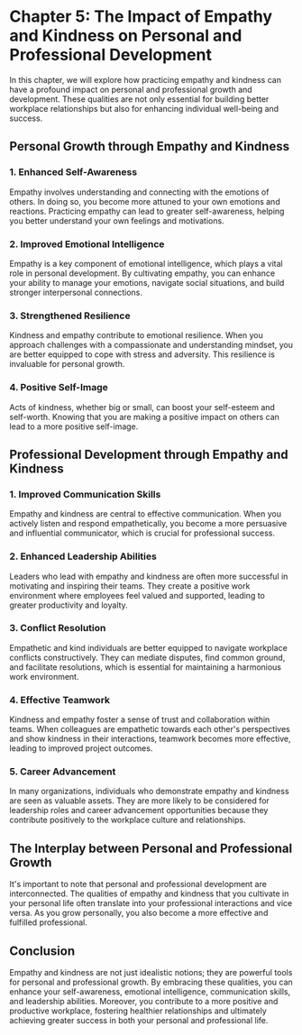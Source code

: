 Chapter 5: The Impact of Empathy and Kindness on Personal and Professional Development
======================================================================================

In this chapter, we will explore how practicing empathy and kindness can have a profound impact on personal and professional growth and development. These qualities are not only essential for building better workplace relationships but also for enhancing individual well-being and success.

Personal Growth through Empathy and Kindness
--------------------------------------------

### 1. **Enhanced Self-Awareness**

Empathy involves understanding and connecting with the emotions of others. In doing so, you become more attuned to your own emotions and reactions. Practicing empathy can lead to greater self-awareness, helping you better understand your own feelings and motivations.

### 2. **Improved Emotional Intelligence**

Empathy is a key component of emotional intelligence, which plays a vital role in personal development. By cultivating empathy, you can enhance your ability to manage your emotions, navigate social situations, and build stronger interpersonal connections.

### 3. **Strengthened Resilience**

Kindness and empathy contribute to emotional resilience. When you approach challenges with a compassionate and understanding mindset, you are better equipped to cope with stress and adversity. This resilience is invaluable for personal growth.

### 4. **Positive Self-Image**

Acts of kindness, whether big or small, can boost your self-esteem and self-worth. Knowing that you are making a positive impact on others can lead to a more positive self-image.

Professional Development through Empathy and Kindness
-----------------------------------------------------

### 1. **Improved Communication Skills**

Empathy and kindness are central to effective communication. When you actively listen and respond empathetically, you become a more persuasive and influential communicator, which is crucial for professional success.

### 2. **Enhanced Leadership Abilities**

Leaders who lead with empathy and kindness are often more successful in motivating and inspiring their teams. They create a positive work environment where employees feel valued and supported, leading to greater productivity and loyalty.

### 3. **Conflict Resolution**

Empathetic and kind individuals are better equipped to navigate workplace conflicts constructively. They can mediate disputes, find common ground, and facilitate resolutions, which is essential for maintaining a harmonious work environment.

### 4. **Effective Teamwork**

Kindness and empathy foster a sense of trust and collaboration within teams. When colleagues are empathetic towards each other's perspectives and show kindness in their interactions, teamwork becomes more effective, leading to improved project outcomes.

### 5. **Career Advancement**

In many organizations, individuals who demonstrate empathy and kindness are seen as valuable assets. They are more likely to be considered for leadership roles and career advancement opportunities because they contribute positively to the workplace culture and relationships.

The Interplay between Personal and Professional Growth
------------------------------------------------------

It's important to note that personal and professional development are interconnected. The qualities of empathy and kindness that you cultivate in your personal life often translate into your professional interactions and vice versa. As you grow personally, you also become a more effective and fulfilled professional.

Conclusion
----------

Empathy and kindness are not just idealistic notions; they are powerful tools for personal and professional growth. By embracing these qualities, you can enhance your self-awareness, emotional intelligence, communication skills, and leadership abilities. Moreover, you contribute to a more positive and productive workplace, fostering healthier relationships and ultimately achieving greater success in both your personal and professional life.
